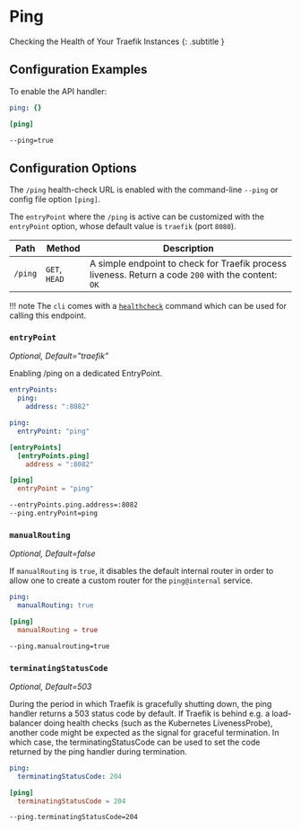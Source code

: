 # Ping

Checking the Health of Your Traefik Instances
{: .subtitle }

## Configuration Examples

To enable the API handler:

```yaml tab="File (YAML)"
ping: {}
```

```toml tab="File (TOML)"
[ping]
```

```bash tab="CLI"
--ping=true
```

## Configuration Options

The `/ping` health-check URL is enabled with the command-line `--ping` or config file option `[ping]`.

The `entryPoint` where the `/ping` is active can be customized with the `entryPoint` option,
whose default value is `traefik` (port `8080`).

| Path    | Method        | Description                                                                                         |
|---------|---------------|-----------------------------------------------------------------------------------------------------|
| `/ping` | `GET`, `HEAD` | A simple endpoint to check for Traefik process liveness. Return a code `200` with the content: `OK` |

!!! note
    The `cli` comes with a [`healthcheck`](./cli.md#healthcheck) command which can be used for calling this endpoint.

### `entryPoint`

_Optional, Default="traefik"_

Enabling /ping on a dedicated EntryPoint.

```yaml tab="File (YAML)"
entryPoints:
  ping:
    address: ":8082"

ping:
  entryPoint: "ping"
```

```toml tab="File (TOML)"
[entryPoints]
  [entryPoints.ping]
    address = ":8082"

[ping]
  entryPoint = "ping"
```

```bash tab="CLI"
--entryPoints.ping.address=:8082
--ping.entryPoint=ping
```

### `manualRouting`

_Optional, Default=false_

If `manualRouting` is `true`, it disables the default internal router in order to allow one to create a custom router for the `ping@internal` service.

```yaml tab="File (YAML)"
ping:
  manualRouting: true
```

```toml tab="File (TOML)"
[ping]
  manualRouting = true
```

```bash tab="CLI"
--ping.manualrouting=true
```

### `terminatingStatusCode`

_Optional, Default=503_

During the period in which Traefik is gracefully shutting down, the ping handler
returns a 503 status code by default. If Traefik is behind e.g. a load-balancer
doing health checks (such as the Kubernetes LivenessProbe), another code might
be expected as the signal for graceful termination. In which case, the
terminatingStatusCode can be used to set the code returned by the ping
handler during termination.

```yaml tab="File (YAML)"
ping:
  terminatingStatusCode: 204
```

```toml tab="File (TOML)"
[ping]
  terminatingStatusCode = 204
```

```bash tab="CLI"
--ping.terminatingStatusCode=204
```
